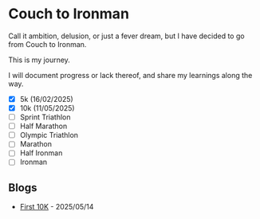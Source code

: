 # Couch to Ironman

Call it ambition, delusion, or just a fever dream, but I have decided to go from Couch to Ironman.

This is my journey.

I will document progress or lack thereof, and share my learnings along the way.

- [x] 5k (16/02/2025)
- [x] 10k (11/05/2025)
- [ ] Sprint Triathlon
- [ ] Half Marathon
- [ ] Olympic Triathlon
- [ ] Marathon
- [ ] Half Ironman
- [ ] Ironman

## Blogs
- [First 10K](?first10k) - 2025/05/14